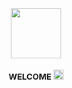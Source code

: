 <div id="header" align="center">
  <img src="https://media.giphy.com/media/du3J3cXyzhj75IOgvA/giphy.gif" width="100"/>
</div>
<div id="badges" align="center">
  <img src="https://komarev.com/ghpvc/?username=nysky90&style=flat-square&color=blue" alt=""/>
  <h3>
  WELCOME
  <img src="https://media.giphy.com/media/hvRJCLFzcasrR4ia7z/giphy.gif" width="20"/>
</h3>
</div>


<!--
**nysky90/nysky90** is a ✨ _special_ ✨ repository because its `README.md` (this file) appears on your GitHub profile.

Here are some ideas to get you started:

- 🔭 I’m currently working on ...
- 🌱 I’m currently learning ...
- 👯 I’m looking to collaborate on ...
- 🤔 I’m looking for help with ...
- 💬 Ask me about ...
- 📫 How to reach me: ...
- 😄 Pronouns: ...
- ⚡ Fun fact: ...
-->
